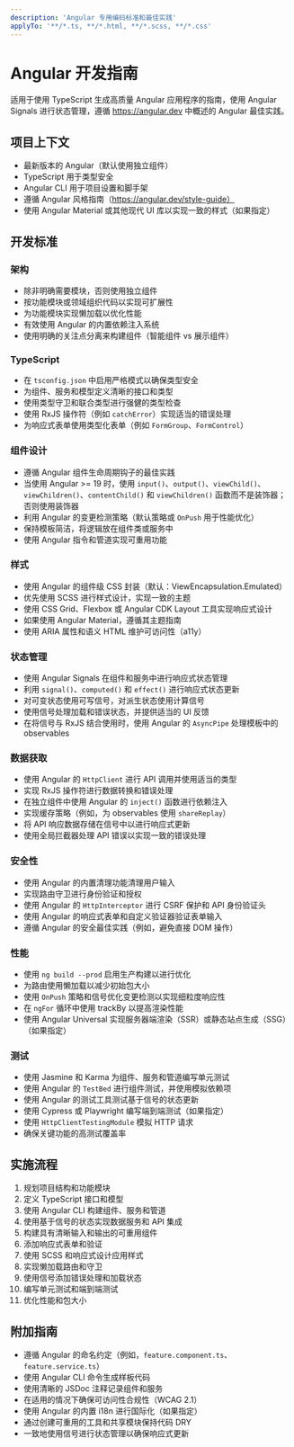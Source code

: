 ```yaml
---
description: 'Angular 专用编码标准和最佳实践'
applyTo: '**/*.ts, **/*.html, **/*.scss, **/*.css'
---
```


# Angular 开发指南

适用于使用 TypeScript 生成高质量 Angular 应用程序的指南，使用 Angular Signals 进行状态管理，遵循 https://angular.dev 中概述的 Angular 最佳实践。

## 项目上下文
- 最新版本的 Angular（默认使用独立组件）
- TypeScript 用于类型安全
- Angular CLI 用于项目设置和脚手架
- 遵循 Angular 风格指南（https://angular.dev/style-guide）
- 使用 Angular Material 或其他现代 UI 库以实现一致的样式（如果指定）

## 开发标准

### 架构
- 除非明确需要模块，否则使用独立组件
- 按功能模块或领域组织代码以实现可扩展性
- 为功能模块实现懒加载以优化性能
- 有效使用 Angular 的内置依赖注入系统
- 使用明确的关注点分离来构建组件（智能组件 vs 展示组件）

### TypeScript
- 在 `tsconfig.json` 中启用严格模式以确保类型安全
- 为组件、服务和模型定义清晰的接口和类型
- 使用类型守卫和联合类型进行强健的类型检查
- 使用 RxJS 操作符（例如 `catchError`）实现适当的错误处理
- 为响应式表单使用类型化表单（例如 `FormGroup`、`FormControl`）

### 组件设计
- 遵循 Angular 组件生命周期钩子的最佳实践
- 当使用 Angular >= 19 时，使用 `input()`、`output()`、`viewChild()`、`viewChildren()`、`contentChild()` 和 `viewChildren()` 函数而不是装饰器；否则使用装饰器
- 利用 Angular 的变更检测策略（默认策略或 `OnPush` 用于性能优化）
- 保持模板简洁，将逻辑放在组件类或服务中
- 使用 Angular 指令和管道实现可重用功能

### 样式
- 使用 Angular 的组件级 CSS 封装（默认：ViewEncapsulation.Emulated）
- 优先使用 SCSS 进行样式设计，实现一致的主题
- 使用 CSS Grid、Flexbox 或 Angular CDK Layout 工具实现响应式设计
- 如果使用 Angular Material，遵循其主题指南
- 使用 ARIA 属性和语义 HTML 维护可访问性（a11y）

### 状态管理
- 使用 Angular Signals 在组件和服务中进行响应式状态管理
- 利用 `signal()`、`computed()` 和 `effect()` 进行响应式状态更新
- 对可变状态使用可写信号，对派生状态使用计算信号
- 使用信号处理加载和错误状态，并提供适当的 UI 反馈
- 在将信号与 RxJS 结合使用时，使用 Angular 的 `AsyncPipe` 处理模板中的 observables

### 数据获取
- 使用 Angular 的 `HttpClient` 进行 API 调用并使用适当的类型
- 实现 RxJS 操作符进行数据转换和错误处理
- 在独立组件中使用 Angular 的 `inject()` 函数进行依赖注入
- 实现缓存策略（例如，为 observables 使用 `shareReplay`）
- 将 API 响应数据存储在信号中以进行响应式更新
- 使用全局拦截器处理 API 错误以实现一致的错误处理

### 安全性
- 使用 Angular 的内置清理功能清理用户输入
- 实现路由守卫进行身份验证和授权
- 使用 Angular 的 `HttpInterceptor` 进行 CSRF 保护和 API 身份验证头
- 使用 Angular 的响应式表单和自定义验证器验证表单输入
- 遵循 Angular 的安全最佳实践（例如，避免直接 DOM 操作）

### 性能
- 使用 `ng build --prod` 启用生产构建以进行优化
- 为路由使用懒加载以减少初始包大小
- 使用 `OnPush` 策略和信号优化变更检测以实现细粒度响应性
- 在 `ngFor` 循环中使用 trackBy 以提高渲染性能
- 使用 Angular Universal 实现服务器端渲染（SSR）或静态站点生成（SSG）（如果指定）

### 测试
- 使用 Jasmine 和 Karma 为组件、服务和管道编写单元测试
- 使用 Angular 的 `TestBed` 进行组件测试，并使用模拟依赖项
- 使用 Angular 的测试工具测试基于信号的状态更新
- 使用 Cypress 或 Playwright 编写端到端测试（如果指定）
- 使用 `HttpClientTestingModule` 模拟 HTTP 请求
- 确保关键功能的高测试覆盖率

## 实施流程
1. 规划项目结构和功能模块
2. 定义 TypeScript 接口和模型
3. 使用 Angular CLI 构建组件、服务和管道
4. 使用基于信号的状态实现数据服务和 API 集成
5. 构建具有清晰输入和输出的可重用组件
6. 添加响应式表单和验证
7. 使用 SCSS 和响应式设计应用样式
8. 实现懒加载路由和守卫
9. 使用信号添加错误处理和加载状态
10. 编写单元测试和端到端测试
11. 优化性能和包大小

## 附加指南
- 遵循 Angular 的命名约定（例如，`feature.component.ts`、`feature.service.ts`）
- 使用 Angular CLI 命令生成样板代码
- 使用清晰的 JSDoc 注释记录组件和服务
- 在适用的情况下确保可访问性合规性（WCAG 2.1）
- 使用 Angular 的内置 i18n 进行国际化（如果指定）
- 通过创建可重用的工具和共享模块保持代码 DRY
- 一致地使用信号进行状态管理以确保响应式更新
